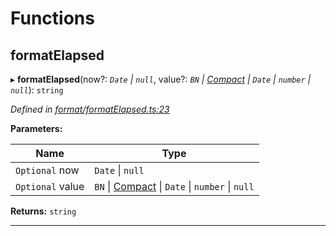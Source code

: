 

# Functions

<a id="formatelapsed"></a>

##  formatElapsed

▸ **formatElapsed**(now?: *`Date` \| `null`*, value?: *`BN` \| [Compact](../interfaces/_format_types_.compact.md) \| `Date` \| `number` \| `null`*): `string`

*Defined in [format/formatElapsed.ts:23](https://github.com/polkadot-js/common/blob/47c0533/packages/util/src/format/formatElapsed.ts#L23)*

**Parameters:**

| Name | Type |
| ------ | ------ |
| `Optional` now | `Date` \| `null` |
| `Optional` value | `BN` \| [Compact](../interfaces/_format_types_.compact.md) \| `Date` \| `number` \| `null` |

**Returns:** `string`

___

